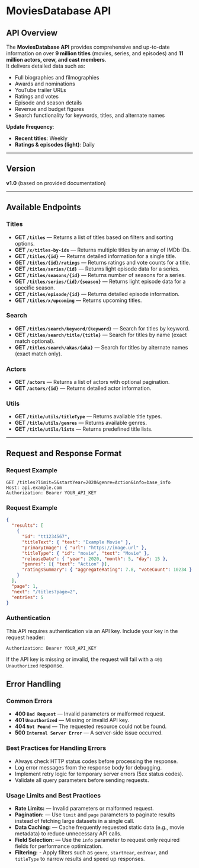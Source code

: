 # MoviesDatabase API

## API Overview

The **MoviesDatabase API** provides comprehensive and up-to-date information on over **9 million titles** (movies, series, and episodes) and **11 million actors, crew, and cast members**.  
It delivers detailed data such as:

- Full biographies and filmographies
- Awards and nominations
- YouTube trailer URLs
- Ratings and votes
- Episode and season details
- Revenue and budget figures
- Search functionality for keywords, titles, and alternate names

**Update Frequency**:

- **Recent titles**: Weekly
- **Ratings & episodes (light)**: Daily

---

## Version

**v1.0** (based on provided documentation)

---

## Available Endpoints

### Titles

- **GET `/titles`** — Returns a list of titles based on filters and sorting options.
- **GET `/x/titles-by-ids`** — Returns multiple titles by an array of IMDb IDs.
- **GET `/titles/{id}`** — Returns detailed information for a single title.
- **GET `/titles/{id}/ratings`** — Returns ratings and vote counts for a title.
- **GET `/titles/series/{id}`** — Returns light episode data for a series.
- **GET `/titles/seasons/{id}`** — Returns number of seasons for a series.
- **GET `/titles/series/{id}/{season}`** — Returns light episode data for a specific season.
- **GET `/titles/episode/{id}`** — Returns detailed episode information.
- **GET `/titles/x/upcoming`** — Returns upcoming titles.

### Search

- **GET `/titles/search/keyword/{keyword}`** — Search for titles by keyword.
- **GET `/titles/search/title/{title}`** — Search for titles by name (exact match optional).
- **GET `/titles/search/akas/{aka}`** — Search for titles by alternate names (exact match only).

### Actors

- **GET `/actors`** — Returns a list of actors with optional pagination.
- **GET `/actors/{id}`** — Returns detailed actor information.

### Utils

- **GET `/title/utils/titleType`** — Returns available title types.
- **GET `/title/utils/genres`** — Returns available genres.
- **GET `/title/utils/lists`** — Returns predefined title lists.

---

## Request and Response Format

### Request Example

```http
GET /titles?limit=5&startYear=2020&genre=Action&info=base_info
Host: api.example.com
Authorization: Bearer YOUR_API_KEY
```

### Request Example

```json
{
  "results": [
    {
      "id": "tt1234567",
      "titleText": { "text": "Example Movie" },
      "primaryImage": { "url": "https://image.url" },
      "titleType": { "id": "movie", "text": "Movie" },
      "releaseDate": { "year": 2020, "month": 5, "day": 15 },
      "genres": [{ "text": "Action" }],
      "ratingsSummary": { "aggregateRating": 7.8, "voteCount": 10234 }
    }
  ],
  "page": 1,
  "next": "/titles?page=2",
  "entries": 5
}
```

### Authentication
This API requires authentication via an API key.
Include your key in the request header:
```http
Authorization: Bearer YOUR_API_KEY
```
If the API key is missing or invalid, the request will fail with a `401 Unauthorized` response.

## Error Handling

### Common Errors

- **400 `Bad Request`** — Invalid parameters or malformed request.
- **401 `Unauthorized`** — Missing or invalid API key.
- **404 `Not Found`** — The requested resource could not be found.
- **500 `Internal Server Error`** — A server-side issue occurred.

### Best Practices for Handling Errors

- Always check HTTP status codes before processing the response.
- Log error messages from the response body for debugging.
- Implement retry logic for temporary server errors (5xx status codes).
- Validate all query parameters before sending requests.

### Usage Limits and Best Practices

- **Rate Limits:** — Invalid parameters or malformed request.
- **Pagination:** — Use `limit` and `page` parameters to paginate results instead of fetching large datasets in a single call.
- **Data Caching:** — Cache frequently requested static data (e.g., movie metadata) to reduce unnecessary API calls.
- **Field Selection:** — Use the `info` parameter to request only required fields for performance optimization.
- **Filtering:** - Apply filters such as `genre`, `startYear`, `endYear`, and `titleType` to narrow results and speed up responses.
